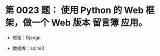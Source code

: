 第 0023 题： 使用 Python 的 Web 框架，做一个 Web 版本 留言簿 应用。
========================================================

- 框架：Django

- 数据库：sqlite3
